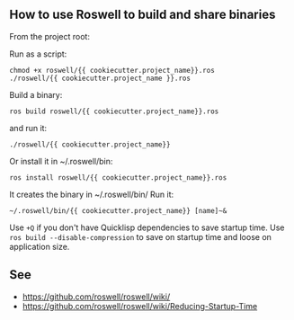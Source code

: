 
## How to use Roswell to build and share binaries

From the project root:

Run as a script:

    chmod +x roswell/{{ cookiecutter.project_name}}.ros
    ./roswell/{{ cookiecutter.project_name }}.ros

Build a binary:

    ros build roswell/{{ cookiecutter.project_name}}.ros

and run it:

    ./roswell/{{ cookiecutter.project_name}}

Or install it in ~/.roswell/bin:

    ros install roswell/{{ cookiecutter.project_name}}.ros

It creates the binary in ~/.roswell/bin/
Run it:

    ~/.roswell/bin/{{ cookiecutter.project_name}} [name]~&


Use `+Q` if you don't have Quicklisp dependencies to save startup time.
Use `ros build --disable-compression` to save on startup time and loose on application size.


## See

- https://github.com/roswell/roswell/wiki/
- https://github.com/roswell/roswell/wiki/Reducing-Startup-Time
